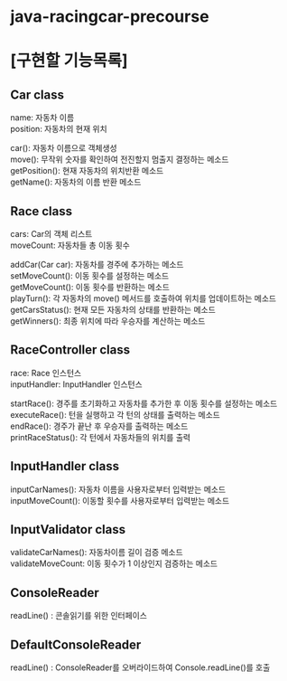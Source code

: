 # java-racingcar-precourse  
# [구현할 기능목록]

## Car class
name: 자동차 이름  
position: 자동차의 현재 위치

car(): 자동차 이름으로 객체생성  
move(): 무작위 숫자를 확인하여 전진할지 멈출지 결정하는 메소드  
getPosition(): 현재 자동차의 위치반환 메소드  
getName(): 자동차의 이름 반환 메소드

## Race class
cars: Car의 객체 리스트  
moveCount: 자동차들 총 이동 횟수

addCar(Car car): 자동차를 경주에 추가하는 메소드  
setMoveCount(): 이동 횟수를 설정하는 메소드  
getMoveCount(): 이동 횟수를 반환하는 메소드  
playTurn(): 각 자동차의 move() 메서드를 호출하여 위치를 업데이트하는 메소드  
getCarsStatus(): 현재 모든 자동차의 상태를 반환하는 메소드  
getWinners(): 최종 위치에 따라 우승자를 계산하는 메소드

## RaceController class
race: Race 인스턴스  
inputHandler: InputHandler 인스턴스

startRace(): 경주를 초기화하고 자동차를 추가한 후 이동 횟수를 설정하는 메소드  
executeRace(): 턴을 실행하고 각 턴의 상태를 출력하는 메소드  
endRace(): 경주가 끝난 후 우승자를 출력하는 메소드  
printRaceStatus(): 각 턴에서 자동차들의 위치를 출력

## InputHandler class
inputCarNames(): 자동차 이름을 사용자로부터 입력받는 메소드  
inputMoveCount(): 이동할 횟수를 사용자로부터 입력받는 메소드

## InputValidator class
validateCarNames(): 자동차이름 길이 검증 메소드  
validateMoveCount: 이동 횟수가 1 이상인지 검증하는 메소드

## ConsoleReader
 readLine() : 콘솔읽기를 위한 인터페이스
 
## DefaultConsoleReader
readLine() : ConsoleReader를 오버라이드하여 Console.readLine()를 호출
